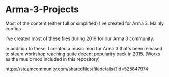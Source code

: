 # Arma-3-Projects
Most of the content (either full or simplified) I've created for Arma 3. Mainly configs

I've created most of these files during 2019 for our Arma 3 community. 

In addition to these, I created a music mod for Arma 3 that's been released to steam workshop reaching quite decent popularity back in 2015. (Works as the music mod included in this repository)

https://steamcommunity.com/sharedfiles/filedetails/?id=525847974

